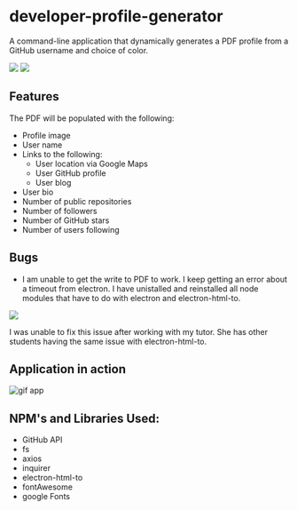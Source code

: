 # developer-profile-generator
A command-line application that dynamically generates a PDF profile from a GitHub username and choice of color.


![](https://i.imgur.com/SRdGM1P.png)
![](https://i.imgur.com/D6BUVWs.png)

## Features

The PDF will be populated with the following:

* Profile image
* User name
* Links to the following:
  * User location via Google Maps
  * User GitHub profile
  * User blog
* User bio
* Number of public repositories
* Number of followers
* Number of GitHub stars
* Number of users following


## Bugs

* I am unable to get the write to PDF to work.  I keep getting an error about a timeout from electron.  I have unistalled and reinstalled all node modules that have to do with electron and electron-html-to.  

![](https://i.imgur.com/eBf3Jsm.png)

I was unable to fix this issue after working with my tutor. She has other students having the same issue with electron-html-to.

## Application in action

![gif app](./assets/Developer-Profile-Generator.gif)


## NPM's and Libraries Used:

* GitHub API
* fs
* axios
* inquirer
* electron-html-to
* fontAwesome
* google Fonts
